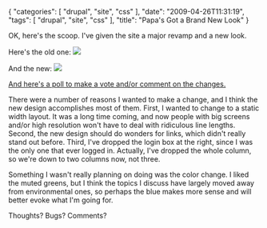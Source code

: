 {
    "categories": [
        "drupal", 
        "site", 
        "css"
    ], 
    "date": "2009-04-26T11:31:19", 
    "tags": [
        "drupal", 
        "site", 
        "css"
    ], 
    "title": "Papa's Got a Brand New Look"
}

OK, here's the scoop. I've given the site a major revamp and a new look. 

Here's the old one:
<a href="http://michaeljaylissner.com/archive/oldsitev3/Site%20v3.png"><img src="http://michaeljaylissner.com/archive/oldsitev3/Site%20v3,%20thumb.png"></a>

And the new:
<a href="http://michaeljaylissner.com/archive/oldsitev3/Site%20v.4.png"><img src="http://michaeljaylissner.com/archive/oldsitev3/Site%20v.4,%20thumb.png"></a>

<a href="http://michaeljaylissner.com/poll/new-theme-old-theme">And here's a poll to make a vote and/or comment on the changes.</a>

There were a number of reasons I wanted to make a change, and I think the new design accomplishes most of them. First, I wanted to change to a static width layout. It was a long time coming, and now people with big screens and/or high resolution won't have to deal with ridiculous line lengths. Second, the new design should do wonders for links, which didn't really stand out before. Third, I've dropped the login box at the right, since I was the only one that ever logged in. Actually, I've dropped the whole column, so we're down to two columns now, not three. 

Something I wasn't really planning on doing was the color change. I liked the muted greens, but I think the topics I discuss have largely moved away from environmental ones, so perhaps the blue makes more sense and will better evoke what I'm going for. 

Thoughts? Bugs? Comments?<!--break-->